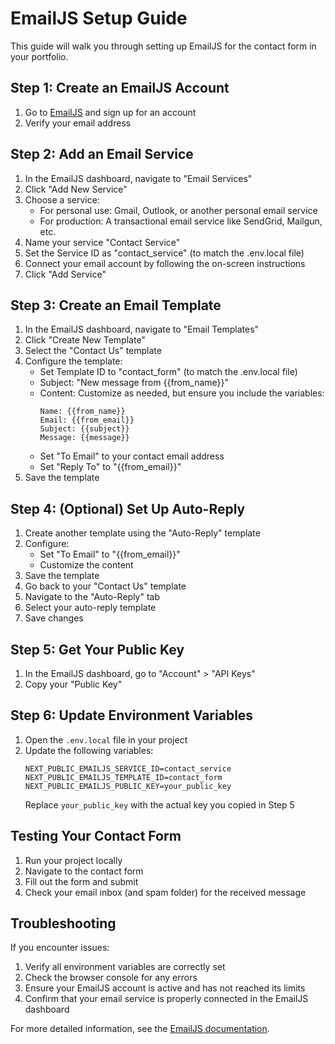 # EmailJS Setup Guide

This guide will walk you through setting up EmailJS for the contact form in your portfolio.

## Step 1: Create an EmailJS Account

1. Go to [EmailJS](https://www.emailjs.com/) and sign up for an account
2. Verify your email address

## Step 2: Add an Email Service

1. In the EmailJS dashboard, navigate to "Email Services"
2. Click "Add New Service"
3. Choose a service:
   - For personal use: Gmail, Outlook, or another personal email service
   - For production: A transactional email service like SendGrid, Mailgun, etc.
4. Name your service "Contact Service" 
5. Set the Service ID as "contact_service" (to match the .env.local file)
6. Connect your email account by following the on-screen instructions
7. Click "Add Service"

## Step 3: Create an Email Template

1. In the EmailJS dashboard, navigate to "Email Templates"
2. Click "Create New Template"
3. Select the "Contact Us" template
4. Configure the template:
   - Set Template ID to "contact_form" (to match the .env.local file)
   - Subject: "New message from {{from_name}}"
   - Content: Customize as needed, but ensure you include the variables:
     ```
     Name: {{from_name}}
     Email: {{from_email}}
     Subject: {{subject}}
     Message: {{message}}
     ```
   - Set "To Email" to your contact email address
   - Set "Reply To" to "{{from_email}}"
5. Save the template

## Step 4: (Optional) Set Up Auto-Reply

1. Create another template using the "Auto-Reply" template
2. Configure:
   - Set "To Email" to "{{from_email}}"
   - Customize the content
3. Save the template
4. Go back to your "Contact Us" template
5. Navigate to the "Auto-Reply" tab
6. Select your auto-reply template
7. Save changes

## Step 5: Get Your Public Key

1. In the EmailJS dashboard, go to "Account" > "API Keys"
2. Copy your "Public Key"

## Step 6: Update Environment Variables

1. Open the `.env.local` file in your project
2. Update the following variables:
   ```
   NEXT_PUBLIC_EMAILJS_SERVICE_ID=contact_service
   NEXT_PUBLIC_EMAILJS_TEMPLATE_ID=contact_form
   NEXT_PUBLIC_EMAILJS_PUBLIC_KEY=your_public_key
   ```
   Replace `your_public_key` with the actual key you copied in Step 5

## Testing Your Contact Form

1. Run your project locally
2. Navigate to the contact form
3. Fill out the form and submit
4. Check your email inbox (and spam folder) for the received message

## Troubleshooting

If you encounter issues:

1. Verify all environment variables are correctly set
2. Check the browser console for any errors
3. Ensure your EmailJS account is active and has not reached its limits
4. Confirm that your email service is properly connected in the EmailJS dashboard

For more detailed information, see the [EmailJS documentation](https://www.emailjs.com/docs/). 